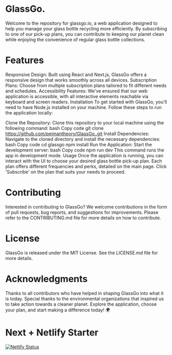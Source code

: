 # GlassGo. 
Welcome to the repository for glassgo.io, a web application designed to help you manage your glass bottle recycling more efficiently. By subscribing to one of our pick-up plans, you can contribute to keeping our planet clean while enjoying the convenience of regular glass bottle collections.

# Features
Responsive Design: Built using React and Next.js, GlassGo offers a responsive design that works smoothly across all devices.
Subscription Plans: Choose from multiple subscription plans tailored to fit different needs and schedules.
Accessibility Features: We've ensured that our web application is accessible, with all interactive elements reachable via keyboard and screen readers.
Installation
To get started with GlassGo, you'll need to have Node.js installed on your machine. Follow these steps to run the application locally:

Clone the Repository: Clone this repository to your local machine using the following command:
bash
Copy code
git clone https://github.com/pejmantheory/GlassGo..git
Install Dependencies: Navigate to the cloned directory and install the necessary dependencies:
bash
Copy code
cd glassgo
npm install
Run the Application: Start the development server:
bash
Copy code
npm run dev
This command runs the app in development mode.
Usage
Once the application is running, you can interact with the UI to choose your desired glass bottle pick-up plan. Each plan offers different frequencies and perks, detailed on the main page. Click 'Subscribe' on the plan that suits your needs to proceed.

# Contributing
Interested in contributing to GlassGo? We welcome contributions in the form of pull requests, bug reports, and suggestions for improvements. Please refer to the CONTRIBUTING.md file for more details on how to contribute.

# License
GlassGo is released under the MIT License. See the LICENSE.md file for more details.

# Acknowledgments
Thanks to all contributors who have helped in shaping GlassGo into what it is today.
Special thanks to the environmental organizations that inspired us to take action towards a cleaner planet.
Explore the application, choose your plan, and start making a difference today! 🌍

# Next + Netlify Starter

[![Netlify Status](https://api.netlify.com/api/v1/badges/46648482-644c-4c80-bafb-872057e51b6b/deploy-status)](https://app.netlify.com/sites/next-dev-starter/deploys)
